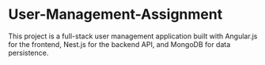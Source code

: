 # User-Management-Assignment
This project is a full-stack user management application built with Angular.js for the frontend, Nest.js for the backend API, and MongoDB for data persistence.
